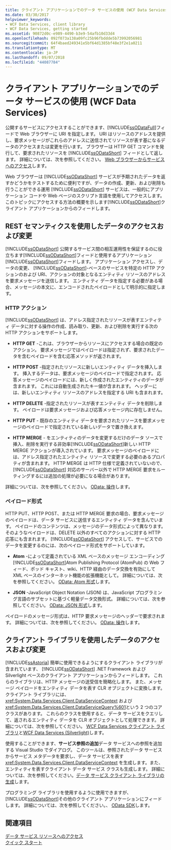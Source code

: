 ```yaml
---
title: クライアント アプリケーションでのデータ サービスの使用 (WCF Data Services)
ms.date: 03/30/2017
helpviewer_keywords:
- WCF Data Services, client library
- WCF Data Services, getting started
ms.assetid: 90872d0c-e989-4490-b3e9-54afb10d33d4
ms.openlocfilehash: 092f073a138a09fc25b96fbddde5b73992056981
ms.sourcegitcommit: 64f4baed249341e5bf64d1385bf48e3f2e1a0211
ms.translationtype: MT
ms.contentlocale: ja-JP
ms.lasthandoff: 09/07/2018
ms.locfileid: "44087784"
---
```

# <a name="using-a-data-service-in-a-client-application-wcf-data-services"></a>クライアント アプリケーションでのデータ サービスの使用 (WCF Data Services)
公開するサービスにアクセスすることができます、[!INCLUDE[ssODataFull](../../../../includes/ssodatafull-md.md)]フィードで Web ブラウザーに URI を指定します。 URI はリソースのアドレスを提供し、要求メッセージがこれらのアドレスに送信されてリソースが表す基になるデータのアクセスまたは変更を行います。 ブラウザーは HTTP GET コマンドを発行して、要求されたリソースを [!INCLUDE[ssODataShort](../../../../includes/ssodatashort-md.md)] フィードとして返します。 詳細については、次を参照してください。 [Web ブラウザーからサービスへのアクセス](../../../../docs/framework/data/wcf/accessing-the-service-from-a-web-browser-wcf-data-services-quickstart.md)します。  
  
 Web ブラウザーは [!INCLUDE[ssODataShort](../../../../includes/ssodatashort-md.md)] サービスが予期されたデータを返すかどうかをテストするために便利ですが、データの作成、更新、および削除も行うことができる運用 [!INCLUDE[ssODataShort](../../../../includes/ssodatashort-md.md)] サービスは、一般的にアプリケーション コードや Web ページのスクリプト言語を使用してアクセスします。 このトピックにアクセスする方法の概要を示します[!INCLUDE[ssODataShort](../../../../includes/ssodatashort-md.md)]クライアント アプリケーションからのフィードします。  
  
## <a name="accessing-and-changing-data-using-rest-semantics"></a>REST セマンティクスを使用したデータのアクセスおよび変更  
 [!INCLUDE[ssODataShort](../../../../includes/ssodatashort-md.md)] 公開するサービス間の相互運用性を保証するのに役立ちます[!INCLUDE[ssODataShort](../../../../includes/ssodatashort-md.md)]フィードと使用するアプリケーション[!INCLUDE[ssODataShort](../../../../includes/ssodatashort-md.md)]フィードします。 アプリケーション アクセスし、データの変更、 [!INCLUDE[ssODataShort](../../../../includes/ssodatashort-md.md)]-ベースのサービスを特定の HTTP アクションのおよび URI、アクションの対象となるエンティティ リソースのアドレスを要求メッセージを送信します。 エンティティ データを指定する必要がある場合、メッセージの本文に、エンコードされたペイロードとして明示的に指定します。  
  
### <a name="http-actions"></a>HTTP アクション  
 [!INCLUDE[ssODataShort](../../../../includes/ssodatashort-md.md)] は、アドレス指定されたリソースが表すエンティティ データに対する操作の作成、読み取り、更新、および削除を実行する次の HTTP アクションをサポートします。  
  
-   **HTTP GET** -これは、ブラウザーからリソースにアクセスする場合の既定のアクション。 要求メッセージではペイロードは指定されず、要求されたデータを含むペイロードを含む応答メソッドが返されます。  
  
-   **HTTP POST** -指定されたリソースに新しいエンティティ データを挿入します。 挿入するデータは、要求メッセージのペイロードで指定されます。 応答メッセージのペイロードには、新しく作成されたエンティティのデータが含まれます。 これには自動生成されたキー値が含まれます。 ヘッダーには、新しいエンティティ リソースのアドレスを指定する URI も含まれます。  
  
-   **HTTP DELETE** -指定されたリソースが表すエンティティ データを削除します。 ペイロードは要求メッセージおよび応答メッセージ内に存在しません。  
  
-   **HTTP PUT** - 既存のエンティティ データを要求されたリソースを要求メッセージのペイロードで指定されている新しいデータで置き換えます。  
  
-   **HTTP MERGE** - をエンティティのデータを変更するだけのデータ ソースで挿入、削除を実行する非効率[!INCLUDE[ssODataShort](../../../../includes/ssodatashort-md.md)]新しい HTTP MERGE アクションが導入されています。 要求メッセージのペイロードには、アドレス指定されたエンティティ リソースで変更する必要のあるプロパティが含まれます。 HTTP MERGE は HTTP 仕様で定義されていないので、[!INCLUDE[ssODataShort](../../../../includes/ssodatashort-md.md)] 対応のサーバー以外で HTTP MERGE 要求をルーティングするには追加の処理が必要になる場合があります。  
  
 詳細については、次を参照してください。 [OData: 操作](https://go.microsoft.com/fwlink/?LinkId=185792)します。  
  
### <a name="payload-formats"></a>ペイロード形式  
 HTTP PUT、HTTP POST、または HTTP MERGE 要求の場合、要求メッセージのペイロードは、データ サービスに送信するエンティティ データを含んでいます。 ペイロードのコンテンツは、メッセージのデータ形式によって異なります。 そのようなペイロードは、DELETE 以外のすべてのアクションに対する HTTP 応答にも含まれます。 [!INCLUDE[ssODataShort](../../../../includes/ssodatashort-md.md)] アクセスして、サービスでのデータを変更するのには、次のペイロード形式をサポートしています。  
  
-   **Atom** -によって定義されている XML ベースのメッセージ エンコーディング[!INCLUDE[ssODataShort](../../../../includes/ssodatashort-md.md)]Atom Publishing Protocol (AtomPub) の Web フィード、ポッド キャスト、wiki、HTTP 経由のデータ交換を有効にして XML ベースのインターネット機能の拡張機能として。 詳細については、次を参照してください。 [OData: Atom 形式](https://go.microsoft.com/fwlink/?LinkId=185794)します。  
  
-   **JSON** -JavaScript Object Notation (JSON) は、JavaScript プログラミング言語のサブセットに基づく軽量データ交換形式。 詳細については、次を参照してください。 [OData: JSON 形式](https://go.microsoft.com/fwlink/?LinkId=185795)します。  
  
 ペイロードのメッセージ形式は、HTTP 要求メッセージのヘッダーで要求されます。 詳細については、次を参照してください。 [OData: 操作](https://go.microsoft.com/fwlink/?LinkID=185792)します。  
  
## <a name="accessing-and-changing-data-using-client-libraries"></a>クライアント ライブラリを使用したデータのアクセスおよび変更  
 [!INCLUDE[ssAstoria](../../../../includes/ssastoria-md.md)] 簡単に使用できるようにするクライアント ライブラリが含まれています、 [!INCLUDE[ssODataShort](../../../../includes/ssodatashort-md.md)] .NET Framework および Silverlight ベースのクライアント アプリケーションからフィードします。 これらのライブラリは、HTTP メッセージの送受信を簡略化します。 また、メッセージ ペイロードをエンティティ データを表す CLR オブジェクトに変換します。 クライアント ライブラリには、 <xref:System.Data.Services.Client.DataServiceContext> および <xref:System.Data.Services.Client.DataServiceQuery%601>という 2 つのコア クラスがあります。 これらのクラスを使用すると、データ サービスをクエリして、返されるエンティティ データを CLR オブジェクトとして処理できます。 詳細については、次を参照してください。 [WCF Data Services クライアント ライブラリ](../../../../docs/framework/data/wcf/wcf-data-services-client-library.md)と[WCF Data Services (Silverlight)](https://msdn.microsoft.com/library/c0cd9f4b-1372-48e4-9935-c8421239da30)します。  
  
 使用することができます、**サービス参照の追加**データ サービスへの参照を追加する Visual Studio でダイアログ。 このツールは、参照されたデータ サービスからサービス メタデータを要求し、データ サービスを表す <xref:System.Data.Services.Client.DataServiceContext> を生成します。また、エンティティを表すクライアント データ サービス クラスも生成します。 詳細については、次を参照してください。[データ サービス クライアント ライブラリの生成](../../../../docs/framework/data/wcf/generating-the-data-service-client-library-wcf-data-services.md)します。  
  
 プログラミング ライブラリを使用するように使用できますが、[!INCLUDE[ssODataShort](../../../../includes/ssodatashort-md.md)]その他のクライアント アプリケーションにフィードします。 詳細については、次を参照してください。、 [OData SDK](https://go.microsoft.com/fwlink/?LinkId=185796)します。  
  
## <a name="see-also"></a>関連項目  
 [データ サービス リソースへのアクセス](../../../../docs/framework/data/wcf/accessing-data-service-resources-wcf-data-services.md)  
 [クイック スタート](../../../../docs/framework/data/wcf/quickstart-wcf-data-services.md)
